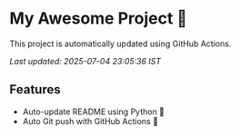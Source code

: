 # My Awesome Project 🚀

This project is automatically updated using GitHub Actions.

_Last updated: 2025-07-04 23:05:36 IST_

## Features
- Auto-update README using Python 🐍
- Auto Git push with GitHub Actions 🤖
